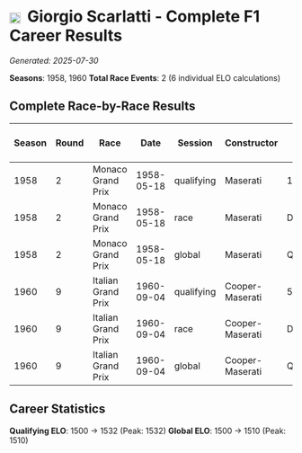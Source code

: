# <img src="https://upload.wikimedia.org/wikipedia/commons/0/03/Flag_of_Italy.svg" alt="Italy" width="20" height="auto" style="vertical-align: middle; margin-right: 5px;" onerror="this.outerHTML='🇮🇹'; this.style.marginRight='5px';"/> Giorgio Scarlatti - Complete F1 Career Results

*Generated: 2025-07-30*

**Seasons**: 1958, 1960
**Total Race Events**: 2 (6 individual ELO calculations)

## Complete Race-by-Race Results

| Season | Round | Race | Date | Session | Constructor | Position | Starting ELO | ELO Change | Final ELO | Teammate | Teammate Position | Teammate Starting ELO | Teammate ELO Change | Teammate Final ELO |
|--------|-------|------|------|---------|-------------|----------|--------------|------------|-----------|----------|-------------------|----------------------|---------------------|-------------------|
| 1958 | 2 | Monaco Grand Prix | 1958-05-18 | qualifying | Maserati | 14 | 1500 | +32 | 1532 | Jo Bonnier | 16 | N/A | N/A | N/A |
| 1958 | 2 | Monaco Grand Prix | 1958-05-18 | race | Maserati | DNF | 1500 | N/A | 1500 | Jo Bonnier | DNF | N/A | N/A | N/A |
| 1958 | 2 | Monaco Grand Prix | 1958-05-18 | global | Maserati | Q:14/R:DNF | 1500 | +10 | 1510 | Jo Bonnier | Q:16/R:DNF | N/A | N/A | N/A |
| 1960 | 9 | Italian Grand Prix | 1960-09-04 | qualifying | Cooper-Maserati | 5 | 1500 | +32 | 1532 | <img src="https://upload.wikimedia.org/wikipedia/commons/0/03/Flag_of_Italy.svg" alt="Italy" width="20" height="auto" style="vertical-align: middle; margin-right: 5px;" onerror="this.outerHTML='🇮🇹'; this.style.marginRight='5px';"/> Alfonso Thiele | 9 | N/A | N/A | N/A |
| 1960 | 9 | Italian Grand Prix | 1960-09-04 | race | Cooper-Maserati | DNF | 1500 | N/A | 1500 | <img src="https://upload.wikimedia.org/wikipedia/commons/0/03/Flag_of_Italy.svg" alt="Italy" width="20" height="auto" style="vertical-align: middle; margin-right: 5px;" onerror="this.outerHTML='🇮🇹'; this.style.marginRight='5px';"/> Alfonso Thiele | DNF | N/A | N/A | N/A |
| 1960 | 9 | Italian Grand Prix | 1960-09-04 | global | Cooper-Maserati | Q:5/R:DNF | 1500 | +10 | 1510 | <img src="https://upload.wikimedia.org/wikipedia/commons/0/03/Flag_of_Italy.svg" alt="Italy" width="20" height="auto" style="vertical-align: middle; margin-right: 5px;" onerror="this.outerHTML='🇮🇹'; this.style.marginRight='5px';"/> Alfonso Thiele | Q:9/R:DNF | N/A | N/A | N/A |

## Career Statistics

**Qualifying ELO**: 1500 → 1532 (Peak: 1532)
**Global ELO**: 1500 → 1510 (Peak: 1510)

